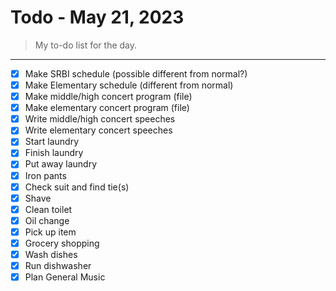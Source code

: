# Todo - May 21, 2023
> My to-do list for the day.
___

 - [x] Make SRBI schedule (possible different from normal?)
 - [x] Make Elementary schedule (different from normal)
 - [x] Make middle/high concert program (file)
 - [x] Make elementary concert program (file)
 - [x] Write middle/high concert speeches
 - [x] Write elementary concert speeches
 - [x] Start laundry
 - [x] Finish laundry
 - [x] Put away laundry
 - [x] Iron pants
 - [x] Check suit and find tie(s)
 - [x] Shave
 - [x] Clean toilet
 - [x] Oil change
 - [x] Pick up item
 - [x] Grocery shopping
 - [x] Wash dishes
 - [x] Run dishwasher
 - [x] Plan General Music